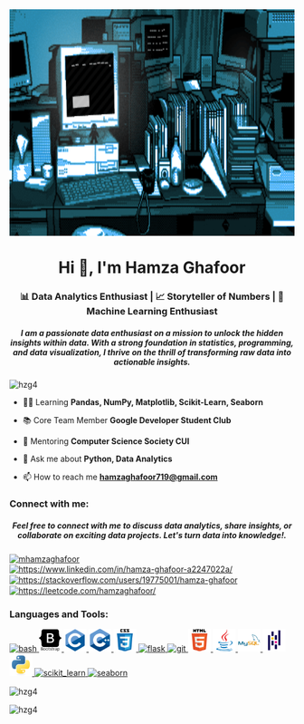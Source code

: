 <img align="center" alt="Coding" width="1000" height= "400" src="cover_img.gif">
<h1 align="center">Hi 👋, I'm Hamza Ghafoor</h1>
<h3 align="center">📊 Data Analytics Enthusiast | 📈 Storyteller of Numbers | 🤖 Machine Learning Enthusiast</h3>

<h5 align="center">I am a passionate data enthusiast on a mission to unlock the hidden insights within data. With a strong foundation in statistics, programming, and data visualization, I thrive on the thrill of transforming raw data into actionable insights.</h5>

<p align="left"> <img src="https://komarev.com/ghpvc/?username=hzg4&label=Profile%20views&color=0e75b6&style=flat" alt="hzg4" /> </p>

- 👨‍🎓 Learning **Pandas, NumPy, Matplotlib, Scikit-Learn, Seaborn**

- 📚 Core Team Member **Google Developer Student Club**

- 🤝 Mentoring **Computer Science Society CUI**

- 💬 Ask me about **Python, Data Analytics**

- 📫 How to reach me **hamzaghafoor719@gmail.com**

<h3 align="left">Connect with me:</h3>
<h5 align="center">Feel free to connect with me to discuss data analytics, share insights, or collaborate on exciting data projects. Let's turn data into knowledge!.</h5>
<p align="left">
<a href="https://twitter.com/mhamzaghafoor" target="blank"><img align="center" src="https://raw.githubusercontent.com/rahuldkjain/github-profile-readme-generator/master/src/images/icons/Social/twitter.svg" alt="mhamzaghafoor" height="30" width="40" /></a>
<a href="https://linkedin.com/in/https://www.linkedin.com/in/hamza-ghafoor-a2247022a/" target="blank"><img align="center" src="https://raw.githubusercontent.com/rahuldkjain/github-profile-readme-generator/master/src/images/icons/Social/linked-in-alt.svg" alt="https://www.linkedin.com/in/hamza-ghafoor-a2247022a/" height="30" width="40" /></a>
<a href="https://stackoverflow.com/users/https://stackoverflow.com/users/19775001/hamza-ghafoor" target="blank"><img align="center" src="https://raw.githubusercontent.com/rahuldkjain/github-profile-readme-generator/master/src/images/icons/Social/stack-overflow.svg" alt="https://stackoverflow.com/users/19775001/hamza-ghafoor" height="30" width="40" /></a>
<a href="https://www.leetcode.com/https://leetcode.com/hamzaghafoor/" target="blank"><img align="center" src="https://raw.githubusercontent.com/rahuldkjain/github-profile-readme-generator/master/src/images/icons/Social/leet-code.svg" alt="https://leetcode.com/hamzaghafoor/" height="30" width="40" /></a>
</p>

<h3 align="left">Languages and Tools:</h3>
<p align="left"> <a href="https://www.gnu.org/software/bash/" target="_blank" rel="noreferrer"> <img src="https://www.vectorlogo.zone/logos/gnu_bash/gnu_bash-icon.svg" alt="bash" width="40" height="40"/> </a> <a href="https://getbootstrap.com" target="_blank" rel="noreferrer"> <img src="https://raw.githubusercontent.com/devicons/devicon/master/icons/bootstrap/bootstrap-plain-wordmark.svg" alt="bootstrap" width="40" height="40"/> </a> <a href="https://www.cprogramming.com/" target="_blank" rel="noreferrer"> <img src="https://raw.githubusercontent.com/devicons/devicon/master/icons/c/c-original.svg" alt="c" width="40" height="40"/> </a> <a href="https://www.w3schools.com/cpp/" target="_blank" rel="noreferrer"> <img src="https://raw.githubusercontent.com/devicons/devicon/master/icons/cplusplus/cplusplus-original.svg" alt="cplusplus" width="40" height="40"/> </a> <a href="https://www.w3schools.com/css/" target="_blank" rel="noreferrer"> <img src="https://raw.githubusercontent.com/devicons/devicon/master/icons/css3/css3-original-wordmark.svg" alt="css3" width="40" height="40"/> </a> <a href="https://flask.palletsprojects.com/" target="_blank" rel="noreferrer"> <img src="https://www.vectorlogo.zone/logos/pocoo_flask/pocoo_flask-icon.svg" alt="flask" width="40" height="40"/> </a> <a href="https://git-scm.com/" target="_blank" rel="noreferrer"> <img src="https://www.vectorlogo.zone/logos/git-scm/git-scm-icon.svg" alt="git" width="40" height="40"/> </a> <a href="https://www.w3.org/html/" target="_blank" rel="noreferrer"> <img src="https://raw.githubusercontent.com/devicons/devicon/master/icons/html5/html5-original-wordmark.svg" alt="html5" width="40" height="40"/> </a> <a href="https://www.java.com" target="_blank" rel="noreferrer"> <img src="https://raw.githubusercontent.com/devicons/devicon/master/icons/java/java-original.svg" alt="java" width="40" height="40"/> </a> <a href="https://www.mysql.com/" target="_blank" rel="noreferrer"> <img src="https://raw.githubusercontent.com/devicons/devicon/master/icons/mysql/mysql-original-wordmark.svg" alt="mysql" width="40" height="40"/> </a> <a href="https://pandas.pydata.org/" target="_blank" rel="noreferrer"> <img src="https://raw.githubusercontent.com/devicons/devicon/2ae2a900d2f041da66e950e4d48052658d850630/icons/pandas/pandas-original.svg" alt="pandas" width="40" height="40"/> </a> <a href="https://www.python.org" target="_blank" rel="noreferrer"> <img src="https://raw.githubusercontent.com/devicons/devicon/master/icons/python/python-original.svg" alt="python" width="40" height="40"/> </a> <a href="https://scikit-learn.org/" target="_blank" rel="noreferrer"> <img src="https://upload.wikimedia.org/wikipedia/commons/0/05/Scikit_learn_logo_small.svg" alt="scikit_learn" width="40" height="40"/> </a> <a href="https://seaborn.pydata.org/" target="_blank" rel="noreferrer"> <img src="https://seaborn.pydata.org/_images/logo-mark-lightbg.svg" alt="seaborn" width="40" height="40"/> </a> </p>

<p><img align="center" src="https://github-readme-stats.vercel.app/api/top-langs?username=hzg4&show_icons=true&theme=dark&title_color=5bb8d7&text_color=5bb8d7&bg_color=000000&locale=en&layout=compact" alt="hzg4" /></p>

<p><img align="center" src="https://github-readme-streak-stats.herokuapp.com/?user=hzg4&theme=dark" alt="hzg4" /></p>
